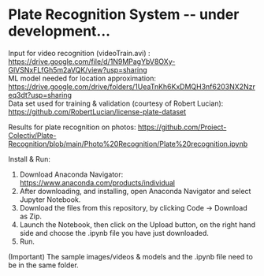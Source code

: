 # Plate Recognition System -- under development...

Input for video recognition (videoTrain.avi) : https://drive.google.com/file/d/1N9MPagYbV8OXy-GlVSNxFLfGh5m2aVQK/view?usp=sharing <br/>
ML model needed for location approximation: https://drive.google.com/drive/folders/1UeaTnKh6KxDMQH3nf6203NX2Nzreq3dt?usp=sharing <br/>
Data set used for training & validation (courtesy of Robert Lucian): https://github.com/RobertLucian/license-plate-dataset

Results for plate recognition on photos: https://github.com/Proiect-Colectiv/Plate-Recognition/blob/main/Photo%20Recognition/Plate%20recognition.ipynb 

Install & Run:
  1. Download Anaconda Navigator: https://www.anaconda.com/products/individual
  2. After downloading, and installing, open Anaconda Navigator and select Jupyter Notebook.
  3. Download the files from this repository, by clicking Code -> Download as Zip.
  4. Launch the Notebook, then click on the Upload button, on the right hand side and choose the .ipynb file you have just downloaded.
  5. Run.
  
(Important) The sample images/videos & models and the .ipynb file need to be in the same folder.
